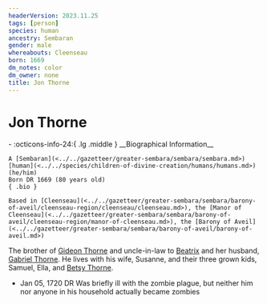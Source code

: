 ```yaml
---
headerVersion: 2023.11.25
tags: [person]
species: human
ancestry: Sembaran
gender: male
whereabouts: Cleenseau
born: 1669
dm_notes: color
dm_owner: none
title: Jon Thorne
---
```

# Jon Thorne
<div class="grid cards ext-narrow-margin ext-one-column" markdown>
- :octicons-info-24:{ .lg .middle } __Biographical Information__

    A [Sembaran](<../../gazetteer/greater-sembara/sembara/sembara.md>) [human](<../../species/children-of-divine-creation/humans/humans.md>) (he/him)  
    Born DR 1669 (80 years old)  
    { .bio }

    Based in [Cleenseau](<../../gazetteer/greater-sembara/sembara/barony-of-aveil/cleenseau-region/cleenseau/cleenseau.md>), the [Manor of Cleenseau](<../../gazetteer/greater-sembara/sembara/barony-of-aveil/cleenseau-region/manor-of-cleenseau.md>), the [Barony of Aveil](<../../gazetteer/greater-sembara/sembara/barony-of-aveil/barony-of-aveil.md>)
</div>


The brother of [Gideon Thorne](<./gideon-thorne.md>) and uncle-in-law to [Beatrix](<./beatrix-thorne.md>) and her husband, [Gabriel Thorne](<./gabriel-thorne.md>). He lives with his wife, Susanne, and their three grown kids, Samuel, Ella, and [Betsy Thorne](<./betsy-thorne.md>). 

* Jan 05, 1720 DR Was briefly ill with the zombie plague, but neither him nor anyone in his household actually became zombies
